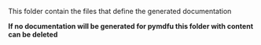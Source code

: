This folder contain the files that define the generated documentation

**If no documentation will be generated for pymdfu this folder with content can be deleted**
